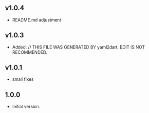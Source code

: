 ## v1.0.4
- README.md adjustment
## v1.0.3
- Added: // THIS FILE WAS GENERATED BY yaml2dart. EDIT IS NOT RECOMMENDED.
## v1.0.1
- small fixes
## 1.0.0

- Initial version.
